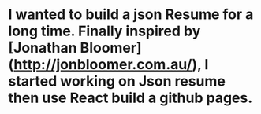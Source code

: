 # I wanted to build a json Resume for a long time. Finally inspired by [Jonathan Bloomer] (http://jonbloomer.com.au/), I started working on Json resume then use React build a github pages.